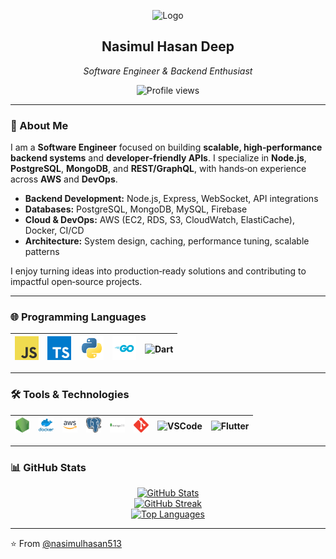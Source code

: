 <p align="center">
  <img width="96" src="https://res.cloudinary.com/anuraghazra/image/upload/v1594908242/logo_ccswme.svg" alt="Logo" />
  <h2 align="center">Nasimul Hasan Deep</h2>
  <p align="center"><em>Software Engineer & Backend Enthusiast</em></p>
  <p align="center">
    <img src="https://komarev.com/ghpvc/?username=nasimulhasan513&color=blueviolet" alt="Profile views" />
  </p>
</p>

---

### 👋 About Me

I am a **Software Engineer** focused on building **scalable, high‑performance backend systems** and **developer‑friendly APIs**. I specialize in **Node.js**, **PostgreSQL**, **MongoDB**, and **REST/GraphQL**, with hands‑on experience across **AWS** and **DevOps**.

- **Backend Development:** Node.js, Express, WebSocket, API integrations  
- **Databases:** PostgreSQL, MongoDB, MySQL, Firebase  
- **Cloud & DevOps:** AWS (EC2, RDS, S3, CloudWatch, ElastiCache), Docker, CI/CD  
- **Architecture:** System design, caching, performance tuning, scalable patterns  

I enjoy turning ideas into production‑ready solutions and contributing to impactful open‑source projects.

---

### 🌐 Programming Languages

| <img src="https://raw.githubusercontent.com/github/explore/master/topics/javascript/javascript.png" alt="JavaScript" width="38"> | <img src="https://raw.githubusercontent.com/github/explore/master/topics/typescript/typescript.png" alt="TypeScript" width="38"> | <img src="https://raw.githubusercontent.com/github/explore/master/topics/python/python.png" alt="Python" width="38"> | <img src="https://raw.githubusercontent.com/github/explore/master/topics/go/go.png" alt="Golang" width="38"> | <img src="https://cdn.jsdelivr.net/gh/devicons/devicon/icons/dart/dart-original.svg" alt="Dart" width="38"> |
| --- | --- | --- | --- | --- |

---

### 🛠️ Tools & Technologies

| <img src="https://raw.githubusercontent.com/github/explore/master/topics/nodejs/nodejs.png" alt="Node.js" width="24"> | <img src="https://raw.githubusercontent.com/github/explore/master/topics/docker/docker.png" alt="Docker" width="24"> | <img src="https://raw.githubusercontent.com/github/explore/master/topics/aws/aws.png" alt="AWS" width="24"> | <img src="https://raw.githubusercontent.com/github/explore/master/topics/postgresql/postgresql.png" alt="PostgreSQL" width="24"> | <img src="https://raw.githubusercontent.com/github/explore/master/topics/mongodb/mongodb.png" alt="MongoDB" width="24"> | <img src="https://raw.githubusercontent.com/github/explore/master/topics/git/git.png" alt="Git" width="24"> | <img src="https://cdn.jsdelivr.net/gh/devicons/devicon/icons/vscode/vscode-original.svg" alt="VSCode" width="24"> | <img src="https://cdn.jsdelivr.net/gh/devicons/devicon/icons/flutter/flutter-original.svg" alt="Flutter" width="24"> |
| --- | --- | --- | --- | --- | --- | --- | --- |

---

### 📊 GitHub Stats

<div align="center">
  <a href="https://github.com/nasimulhasan513">
    <img src="https://github-readme-stats.vercel.app/api?username=nasimulhasan513&show_icons=true&count_private=true&theme=radical" alt="GitHub Stats" />
  </a>
  <br/>
  <a href="https://github.com/nasimulhasan513">
    <img src="https://github-readme-streak-stats.herokuapp.com?user=nasimulhasan513&theme=radical" alt="GitHub Streak" />
  </a>
  <br/>
  <a href="https://github.com/nasimulhasan513">
    <img src="https://github-readme-stats.vercel.app/api/top-langs/?username=nasimulhasan513&layout=compact&theme=radical" alt="Top Languages" />
  </a>
</div>

---

⭐️ From [@nasimulhasan513](https://github.com/nasimulhasan513)
